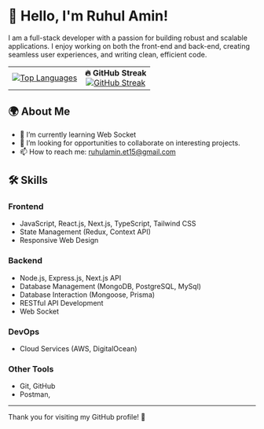 # 👋 Hello, I'm Ruhul Amin!

I am a full-stack developer with a passion for building robust and scalable applications. I enjoy working on both the front-end and back-end, creating seamless user experiences, and writing clean, efficient code.

<table>
  <tr>
    <td>
      <a href="https://github.com/anuraghazra/github-readme-stats">
        <img src="https://github-readme-stats.vercel.app/api/top-langs/?username=ruhulamin-et15" alt="Top Languages"/>
      </a>
    </td>
    <td align="center">
      <strong>🔥 GitHub Streak</strong><br/>
      <a href="https://git.io/streak-stats">
        <img src="https://streak-stats.demolab.com/?user=ruhulamin-et15&theme=tokyonight" alt="GitHub Streak"/>
      </a>
    </td>
  </tr>
</table>



## 🌍 About Me

- 🌱 I’m currently learning Web Socket
- 💼 I’m looking for opportunities to collaborate on interesting projects.
- 📫 How to reach me: ruhulamin.et15@gmail.com




## 🛠️ Skills

### Frontend

- JavaScript, React.js, Next.js, TypeScript, Tailwind CSS
- State Management (Redux, Context API)
- Responsive Web Design

### Backend

- Node.js, Express.js, Next.js API
- Database Management (MongoDB, PostgreSQL, MySql)
- Database Interaction (Mongoose, Prisma)
- RESTful API Development
- Web Socket

### DevOps

- Cloud Services (AWS, DigitalOcean)

### Other Tools

- Git, GitHub
- Postman,

---

Thank you for visiting my GitHub profile! 🌟
